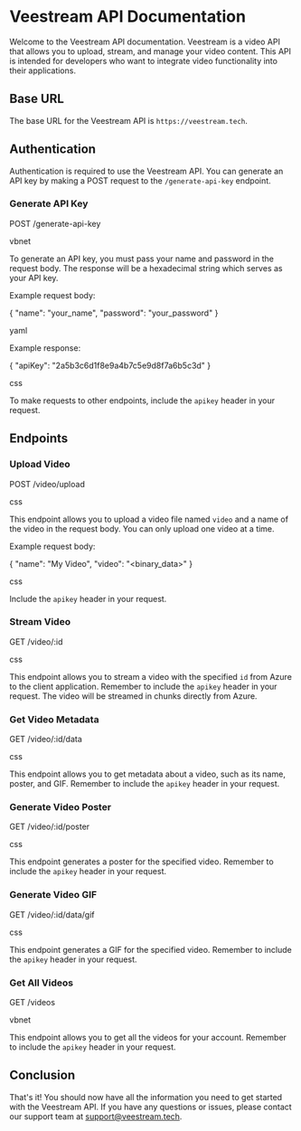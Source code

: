 # Veestream API Documentation

Welcome to the Veestream API documentation. Veestream is a video API that allows you to upload, stream, and manage your video content. This API is intended for developers who want to integrate video functionality into their applications.

## Base URL

The base URL for the Veestream API is `https://veestream.tech`.

## Authentication

Authentication is required to use the Veestream API. You can generate an API key by making a POST request to the `/generate-api-key` endpoint.

### Generate API Key

POST /generate-api-key

vbnet


To generate an API key, you must pass your name and password in the request body. The response will be a hexadecimal string which serves as your API key.

Example request body:

{
"name": "your_name",
"password": "your_password"
}

yaml


Example response:

{
"apiKey": "2a5b3c6d1f8e9a4b7c5e9d8f7a6b5c3d"
}

css


To make requests to other endpoints, include the `apikey` header in your request.

## Endpoints

### Upload Video

POST /video/upload

css


This endpoint allows you to upload a video file named `video` and a name of the video in the request body. You can only upload one video at a time.

Example request body:

{
"name": "My Video",
"video": "<binary_data>"
}

css


Include the `apikey` header in your request.

### Stream Video

GET /video/:id

css


This endpoint allows you to stream a video with the specified `id` from Azure to the client application. Remember to include the `apikey` header in your request. The video will be streamed in chunks directly from Azure.

### Get Video Metadata

GET /video/:id/data

css


This endpoint allows you to get metadata about a video, such as its name, poster, and GIF. Remember to include the `apikey` header in your request.

### Generate Video Poster

GET /video/:id/poster

css


This endpoint generates a poster for the specified video. Remember to include the `apikey` header in your request.

### Generate Video GIF

GET /video/:id/data/gif

css


This endpoint generates a GIF for the specified video. Remember to include the `apikey` header in your request.

### Get All Videos

GET /videos

vbnet


This endpoint allows you to get all the videos for your account. Remember to include the `apikey` header in your request.

## Conclusion

That's it! You should now have all the information you need to get started with the Veestream API. If you have any questions or issues, please contact our support team at support@veestream.tech.
